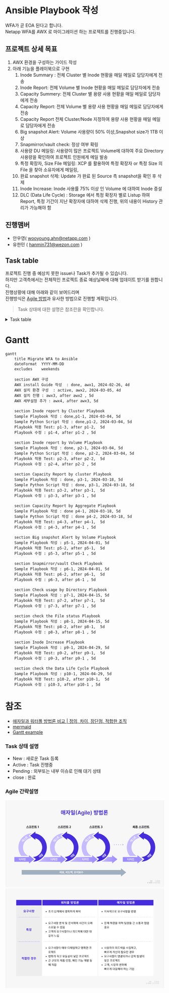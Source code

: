 # Ansible Playbook 작성
WFA가 곧 EOA 된다고 합니다.</br>
Netapp WFA를 AWX 로 마이그레이션 하는 프로젝트를 진행중입니다.

## 프로젝트 상세 목표
1. AWX 환경을 구성하는 가이드 작성
2. 아래 기능을 플레이북으로 구현
   1. Inode Summary : 전체 Cluster 별 Inode 현황을 매일 메일로 담당자에게 전송
   2. Inode Report: 전체 Volume 별 Inode 현황을 매일 메일로 담당자에게 전송
   3. Capacity Summery: 전체 Cluster 별 용량 사용 현황을 매일 메일로 담당자에게 전송
   4. Capacity Report: 전체 Volume 별 용량 사용 현황을 매일 메일로 담당자에게 전송
   5. Capacity Report 전체 Cluster/Node 지정하여 용량 사용 현황을 매일 메일로 담당자에게 전송
   6. Big snapshot Alert: Volume 사용량이 50% 이상,Snapshot size가 1TB 이상
   7. Snapmirror/vault check: 정상 여부 확링
   8. 사용량 DU 메일링: 사용량이 많은 프로젝트 Volume에 대하여 주요 Directory 사용량을 확인하여 프로젝트 인원에게 메일 발송
   9. 특정 확장자, Size File 메일링: XCP 를 활용하여 특정 확장자 or 특정 Size 의 File 을 찾아 소유자에게 메일링, 
   10. 완료 snapshot 삭제: Update 가 완료 된 Source 측 snapshot을 확인 후 삭제
   11. Inode Increase: Inode 사용률 75% 이상 인 Volume 에 대하여 Inode 증설
   12. DLC (Data Life Cycle) : Storage 에서 특정 확장자 별로 Listup 하여 Report, 특정 기간이 지난 확장자에 대하여 삭제 진행, 위의 내용이 History 관리가 가능해야 함

## 진행맴버
- 안우영( wooyoung.ahn@netapp.com )
- 유한민 ( hanmin731@wezon.com )

## Task table
프로젝트 진행 중 예상치 못한 issue나 Task가 추가될 수 있습니다.</br>
하지만 고객측에서는 전체적인 프로젝트 종료 예상날짜에 대해 업데이트 받기를 원합니다.</br>
진행상황에 대해 아래와 같이 보여드리며 </br>
진행방식은 [Agile 방법](https://www.redhat.com/ko/topics/devops/what-is-agile-methodology)과 유사한 방법으로 진행할 계획입니다.

> Task 상태에 대한 설명은 참조란을 확인합니다.
<details>
<summary>Task table</summary>

|분류|Task|시작일자|종료일자|담당자|상태|산출물|주석|
|----|--- |  ---  |  ---  | ---  |---| ---- |---|
| AWX 구성                          | AWX 설치 가이드 작성           |2024-02-26|2024-02-29| 안우영 | done | [가이드 문서](../AWX/install/Readme.md) |
| AWX 구성                          | AWX 설치 환경 구성             |2024-03-05|22024-03-08| 유한민 | Active | --- |
| Inode report by Cluster Playbook | Sample Playbook 작성           |2024-03-04|2024-03-08| 안우영 | done | [Inode report by Cluster Playbook](./GetInodebyCluster.yaml) |
| Inode report by Cluster Playbook | Sample python script 작성      |2024-03-04|2024-03-08| 안우영 | done | [generate_table.py](./script/generate_table.py) |
| Inode report by Cluster Playbook | Playbokk 적용 Test             |2024-03---|2024-03---| 안우영,유한민 | New | --- |
| Inode report by Volume Playbook  | Sample Playbook 작성           |2024-03-04|2024-03-08| 안우영 | done | [Inode report by Volume Playbook](./GetInodebyVolume.yaml) |
| Inode report by Volume Playbook  | Sample python script 작성      |2024-03-04|2024-03-08| 안우영 | done | [generate_table.py](./script/generate_table.py) |
| Inode report by Volume Playbook  | Playbokk 적용 Test             |2024-03---|2024-03---| 안우영,유한민 | New | --- |
| Capacity Report by cluster Playbook | Sample Playbook 작성        |2024-03-18|2024-03-22| 안우영 | done | [Capacity Report by cluster Playbook](./GetSpaceUsagebyCluster.yaml) |
| Capacity Report by cluster Playbook  | Sample python script 작성  |2024-03-18|2024-03-22| 안우영 | done | [generate_table.py](./script/generate_table.py) |
| Capacity Report by cluster Playbook  | Playbokk 적용 Test         |2024-03---|2024-03---| 안우영,유한민 | New | --- |
| Capacity Report by Volume Playbook | Sample Playbook 작성         |2024-03-18|2024-03-22| 안우영 | done | [Capacity Report by cluster Playbook](./GetSpaceUsagebyCluster.yaml) |
| Capacity Report by Volume Playbook  | Sample python script 작성   |2024-03-18|2024-03-22| 안우영 | done | [generate_table.py](./script/generate_table.py) |
| Capacity Report by Volume Playbook  | Playbokk 적용 Test          |2024-03---|2024-03---| 안우영,유한민 | New | --- |


</details>

# Gantt
```mermaid
gantt
    title Migrate WFA to Ansible
    dateFormat  YYYY-MM-DD
    excludes    weekends

    section AWX 구성
    AWX install Guide 작성  : done, awx1, 2024-02-26, 4d
    AWX 설치 환경 구성  : active, awx2, 2024-03-05, 4d
    AWX 설치 진행 : awx3, after awx2 , 5d
    AWX 세부설정 추가 : awx4, after awx3, 5d

    section Inode report by Cluster Playbook
    Sample Playbook 작성 : done,p1-1, 2024-03-04, 5d
    Sample Python Script 작성 : done,p1-2, 2024-03-04, 5d
    Playbokk 적용 Test: p1-3, after p1-2,  5d
    Playbook 수정 : p1-4, after p1-2 , 5d

    section Inode report by Volume Playbook
    Sample Playbook 작성 : done, p2-1, 2024-03-04, 5d
    Sample Python Script 작성 : done, p2-2, 2024-03-04, 5d
    Playbokk 적용 Test: p2-3, after p2-2,  5d
    Playbook 수정 : p2-4, after p2-2 , 5d

    section Capacity Report by cluster Playbook
    Sample Playbook 작성 : done, p3-1, 2024-03-18, 5d
    Sample Python Script 작성 : done, p3-1, 2024-03-18, 5d
    Playbokk 적용 Test: p3-2, after p3-1,  5d
    Playbook 수정 : p3-3, after p3-1 , 5d

    section Capacity Report by Aggregate Playbook
    Sample Playbook 작성 : done p4-1, 2024-03-18, 5d
    Sample Python Script 작성 : done p4-2, 2024-03-18, 5d
    Playbokk 적용 Test: p4-3, after p4-1,  5d
    Playbook 수정 : p4-3, after p4-1 , 5d

    section Big snapshot Alert by Volume Playbook
    Sample Playbook 작성 : p5-1, 2024-04-01, 5d
    Playbokk 적용 Test: p5-2, after p5-1,  5d
    Playbook 수정 : p5-3, after p5-1 , 5d

    section Snapmirror/vault Check Playbook
    Sample Playbook 작성 : p6-1, 2024-04-01, 5d
    Playbokk 적용 Test: p6-2, after p6-1,  5d
    Playbook 수정 : p6-3, after p6-1 , 5d

    section Check usage by Directory Playbook
    Sample Playbook 작성 : p7-1, 2024-04-15, 5d
    Playbokk 적용 Test: p7-2, after p7-1,  5d
    Playbook 수정 : p7-3, after p7-1 , 5d

    section check the File status Playbook
    Sample Playbook 작성 : p8-1, 2024-04-15, 5d
    Playbokk 적용 Test: p8-2, after p8-1,  5d
    Playbook 수정 : p8-3, after p8-1 , 5d

    section Inode Increase Playbook
    Sample Playbook 작성 : p9-1, 2024-04-29, 5d
    Playbokk 적용 Test: p9-2, after p9-1,  5d
    Playbook 수정 : p9-3, after p9-1 , 5d

    section check the Data Life Cycle Playbook
    Sample Playbook 작성 : p10-1, 2024-04-29, 5d
    Playbokk 적용 Test: p10-2, after p10-1,  5d
    Playbook 수정 : p10-3, after p10-1 , 5d
```

# 참조
- [애자일과 워터폴 방법론 비교 | 정의, 차이, 장단점, 적합한 조직](https://www.codestates.com/blog/content/%EC%95%A0%EC%9E%90%EC%9D%BC%EB%B0%A9%EB%B2%95%EB%A1%A0-%EC%9B%8C%ED%84%B0%ED%8F%B4%EB%B0%A9%EB%B2%95%EB%A1%A0)
- [mermaid](https://mermaid.js.org/syntax/gantt.html)
- [Gantt example](https://github.com/mermaidjs/mermaidjs.github.io/blob/master/gantt.md)
### Task 상태 설명
- New : 새로운 Task 등록
- Active : Task 진행중
- Pending : 외부또는 내부 이슈로 인해 대기 상태
- close : 완료

### Agile 간략설명
![Img](./Images/애자일-방법론-정의-장점-단점-프로세스.webp)
![Img](./Images/애자일-방법론-워터폴-방법론-비교-차이점-장단점-특징-요구사항.webp)

